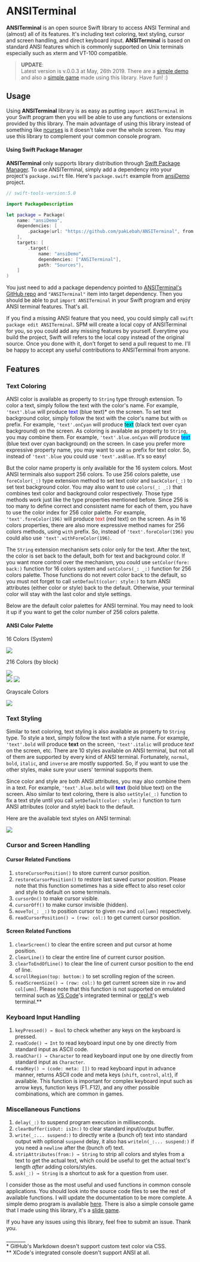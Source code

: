 # ANSITerminal

**ANSITerminal** is an open source Swift library to access ANSI Terminal and (almost) all of its features. It's including text coloring, text styling, cursor and screen handling, and direct keyboard input. **ANSITerminal** is based on standard ANSI features which is commonly supported on Unix terminals especially such as xterm and VT-100 compatible.

> **UPDATE**:    
> Latest version is v.0.0.3 at May, 26th 2019. There are a [simple demo](https://github.com/pakLebah/ansiDemo) and also a [simple game](https://github.com/pakLebah/ansiSlide) made using this library. Have fun! :)

## Usage

Using **ANSITerminal** library is as easy as putting `import ANSITerminal` in your Swift program then you will be able to use any functions or extensions provided by this library. The main advantage of using this library instead of something like [ncurses](https://www.gnu.org/software/ncurses/) is it doesn't take over the whole screen. You may use this library to complement your common console program.

#### Using Swift Package Manager

**ANSITerminal** only supports library distribution through [Swift Package Manager](https://swift.org/package-manager). To use ANSITerminal, simply add a dependency into your project's `package.swift` file. Here's `package.swift` example from [ansiDemo](https://github.com/pakLebah/ansiDemo) project.

```swift
// swift-tools-version:5.0

import PackageDescription

let package = Package(
    name: "ansiDemo",
    dependencies: [
        .package(url: "https://github.com/pakLebah/ANSITerminal", from: "0.0.3"),
    ],
    targets: [
        .target(
            name: "ansiDemo",
            dependencies: ["ANSITerminal"],
            path: "Sources"),
    ]
)
```

You just need to add a package dependency pointed to [ANSITerminal's GitHub repo](https://github.com/pakLebah/ANSITerminal) and `"ANSITerminal"` item into target dependency. Then you should be able to put `import ANSITerminal` in your Swift program and enjoy ANSI terminal features. That's all.

If you find a missing ANSI feature that you need, you could simply call `swift package edit ANSITerminal`. SPM will create a local copy of ANSITerminal for you, so you could add any missing features by yourself. Everytime you build the project, Swift will refers to the local copy instead of the original source. Once you done with it, don't forget to send a pull request to me. I'll be happy to accept any useful contributions to ANSITerminal from anyone.

## Features

### Text Coloring

ANSI color is available as property to `String` type through extension. To color a text, simply follow the text with the color's name. For example, `'text'.blue` will produce <span style="color: blue">text</span> (blue text)* on the screen. To set text background color, simply follow the text with the color's name but with `on` prefix. For example, `'text'.onCyan` will produce <span style="background: cyan">text</span> (black text over cyan background) on the screen. As coloring is available as property to `String`, you may combine them. For example, `'text'.blue.onCyan` will produce <span style="color: blue; background: cyan">text</span> (blue text over cyan background) on the screen. In case you prefer more expressive property name, you may want to use `as` prefix for text color. So, instead of `'text'.blue` you could use `'text'.asBlue`. It's so easy!

But the color name property is only available for the 16 system colors. Most ANSI terminals also support 256 colors. To use 256 colors palette, use `foreColor(_:)` type extension method to set text color and `backColor(_:)` to set text background color. You may also want to use `colors(_: _:)` that combines text color and background color respectively. Those type methods work just like the type properties mentioned before. Since 256 is too many to define correct and consistent name for each of them, you have to use the color index for 256 color palette. For example, `'text'.foreColor(196)` will produce <span style="color: #ff0000">text</span> (red text) on the screen. As in 16 colors properties, there are also more expressive method names for 256 colors methods, using `with` prefix. So, instead of `'text'.foreColor(196)` you could also use `'text'.withForeColor(196)`.

The `String` extension mechanism sets color only for the text. After the text, the color is set back to the default, both for text and background color. If you want more control over the mechanism, you could use `setColor(fore: back:)` function for 16 colors system and `setColors(_: _:)` function for 256 colors palette. Those functions do not revert color back to the default, so you must not forget to call `setDefault(color: style:)` to turn ANSI attributes (either color or style) back to the default. Otherwise, your terminal color will stay with the last color and style settings.

Below are the default color palettes for ANSI terminal. You may need to look it up if you want to get the color number of 256 colors palette.

#### ANSI Color Palette

16 Colors (System)

![](Assets/colors_16.png)
<!-- <table>
  <thead style="background:#eeeeee"><td><b>Number</b></td><td><b>Name</b></td><td><b>Color</b></td><td><b>Color</b></td><td><b>Name</b></td><td><b>Number</b></td></thead>
  <tr><td>0</td><td>black  </td><td style="background-color:#000000"></td><td style="background:#808080"></td><td>darkGray    </td><td> 8</td></tr>
  <tr><td>1</td><td>red    </td><td style="background-color:#800000"></td><td style="background:#ff0000"></td><td>lightRed    </td><td> 9</td></tr>
  <tr><td>2</td><td>green  </td><td style="background-color:#008000"></td><td style="background:#00ff00"></td><td>lightGreen  </td><td>10</td></tr>
  <tr><td>3</td><td>brown  </td><td style="background-color:#808000"></td><td style="background:#ffff00"></td><td>yellow      </td><td>11</td></tr>
  <tr><td>4</td><td>blue   </td><td style="background-color:#000080"></td><td style="background:#0000ff"></td><td>lightBlue   </td><td>12</td></tr>
  <tr><td>5</td><td>magenta</td><td style="background-color:#800080"></td><td style="background:#ff00ff"></td><td>lightMagenta</td><td>13</td></tr>
  <tr><td>6</td><td>cyan   </td><td style="background-color:#008080"></td><td style="background:#00ffff"></td><td>lightCyan   </td><td>14</td></tr>
  <tr><td>7</td><td>gray   </td><td style="background-color:#c0c0c0"></td><td style="background:#ffffff"></td><td>white       </td><td>15</td></tr>
</table> -->

216 Colors (by block)

![](Assets/colors_216a.png)    
![](Assets/colors_216c.png)
![](Assets/colors_216e.png)
<!-- <table>
<thead><td><b>A</b></td><td> +0 </td><td> +1 </td><td> +2 </td><td> +3 </td><td> +4 </td><td> +5 </td><td><b>B</b></td><td> +0 </td><td> +1 </td><td> +2 </td><td> +3 </td><td> +4 </td><td> +5 </td></thead>
<tr><td> 16</td><td style="background:#000000"></td><td style="background:#00005f"></td><td style="background:#000087"></td><td style="background:#0000af"></td><td style="background:#0000d7"></td><td style="background:#0000ff"></td><td> 22</td><td style="background:#005f00"></td><td style="background:#005f5f"></td><td style="background:#005f87"></td><td style="background:#005faf"></td><td style="background:#005fd7"></td><td style="background:#005fff"></td></tr>
<tr><td> 52</td><td style="background:#5f0000"></td><td style="background:#5f005f"></td><td style="background:#5f0087"></td><td style="background:#5f00af"></td><td style="background:#5f00d7"></td><td style="background:#5f00ff"></td><td> 58</td><td style="background:#5f5f00"></td><td style="background:#5f5f5f"></td><td style="background:#5f5f87"></td><td style="background:#5f5faf"></td><td style="background:#5f5fd7"></td><td style="background:#5f5fff"></td></tr>
<tr><td> 88</td><td style="background:#870000"></td><td style="background:#87005f"></td><td style="background:#870087"></td><td style="background:#8700af"></td><td style="background:#8700d7"></td><td style="background:#8700ff"></td><td> 94</td><td style="background:#875f00"></td><td style="background:#875f5f"></td><td style="background:#875f87"></td><td style="background:#875faf"></td><td style="background:#875fd7"></td><td style="background:#875fff"></td></tr>
<tr><td>124</td><td style="background:#af0000"></td><td style="background:#af005f"></td><td style="background:#af0087"></td><td style="background:#af00af"></td><td style="background:#af00d7"></td><td style="background:#af00ff"></td><td>130</td><td style="background:#af5f00"></td><td style="background:#af5f5f"></td><td style="background:#af5f87"></td><td style="background:#af5faf"></td><td style="background:#af5fd7"></td><td style="background:#af5fff"></td></tr>
<tr><td>160</td><td style="background:#d70000"></td><td style="background:#d7005f"></td><td style="background:#d70087"></td><td style="background:#d700af"></td><td style="background:#d700d7"></td><td style="background:#d700ff"></td><td>166</td><td style="background:#d75f00"></td><td style="background:#d75f5f"></td><td style="background:#d75f87"></td><td style="background:#d75faf"></td><td style="background:#d75fd7"></td><td style="background:#d75fff"></td></tr>
<tr><td>196</td><td style="background:#ff0000"></td><td style="background:#ff005f"></td><td style="background:#ff0087"></td><td style="background:#ff00af"></td><td style="background:#ff00d7"></td><td style="background:#ff00ff"></td><td>202</td><td style="background:#ff5f00"></td><td style="background:#ff5f5f"></td><td style="background:#ff5f87"></td><td style="background:#ff5faf"></td><td style="background:#ff5fd7"></td><td style="background:#ff5fff"></td></tr>
<thead><td><b>C</b></td><td> +0 </td><td> +1 </td><td> +2 </td><td> +3 </td><td> +4 </td><td> +5 </td><td><b>D</b></td><td> +0 </td><td> +1 </td><td> +2 </td><td> +3 </td><td> +4 </td><td> +5 </td></thead>
<tr><td> 28</td><td style="background:#008700"></td><td style="background:#00875f"></td><td style="background:#008787"></td><td style="background:#0087af"></td><td style="background:#0087d7"></td><td style="background:#0087ff"></td><td> 34</td><td style="background:#00af00"></td><td style="background:#00af5f"></td><td style="background:#00af87"></td><td style="background:#00afaf"></td><td style="background:#00afd7"></td><td style="background:#00afff"></td></tr>
<tr><td> 64</td><td style="background:#5f8700"></td><td style="background:#5f875f"></td><td style="background:#5f8787"></td><td style="background:#5f87af"></td><td style="background:#5f87d7"></td><td style="background:#5f87ff"></td><td> 70</td><td style="background:#5faf00"></td><td style="background:#5faf5f"></td><td style="background:#5faf87"></td><td style="background:#5fafaf"></td><td style="background:#5fafd7"></td><td style="background:#5fafff"></td></tr>
<tr><td>100</td><td style="background:#878700"></td><td style="background:#87875f"></td><td style="background:#878787"></td><td style="background:#8787af"></td><td style="background:#8787d7"></td><td style="background:#8787ff"></td><td>106</td><td style="background:#87af00"></td><td style="background:#87af5f"></td><td style="background:#87af87"></td><td style="background:#87afaf"></td><td style="background:#87afd7"></td><td style="background:#87afff"></td></tr>
<tr><td>136</td><td style="background:#af8700"></td><td style="background:#af875f"></td><td style="background:#af8787"></td><td style="background:#af87af"></td><td style="background:#af87d7"></td><td style="background:#af87ff"></td><td>142</td><td style="background:#afaf00"></td><td style="background:#afaf5f"></td><td style="background:#afaf87"></td><td style="background:#afafaf"></td><td style="background:#afafd7"></td><td style="background:#afafff"></td></tr>
<tr><td>172</td><td style="background:#d78700"></td><td style="background:#d7875f"></td><td style="background:#d78787"></td><td style="background:#d787af"></td><td style="background:#d787d7"></td><td style="background:#d787ff"></td><td>178</td><td style="background:#d7af00"></td><td style="background:#d7af5f"></td><td style="background:#d7af87"></td><td style="background:#d7afaf"></td><td style="background:#d7afd7"></td><td style="background:#d7afff"></td></tr>
<tr><td>208</td><td style="background:#ff8700"></td><td style="background:#ff875f"></td><td style="background:#ff8787"></td><td style="background:#ff87af"></td><td style="background:#ff87d7"></td><td style="background:#ff87ff"></td><td>214</td><td style="background:#ffaf00"></td><td style="background:#ffaf5f"></td><td style="background:#ffaf87"></td><td style="background:#ffafaf"></td><td style="background:#ffafd7"></td><td style="background:#ffafff"></td></tr>
<thead><td><b>E</b></td><td> +0 </td><td> +1 </td><td> +2 </td><td> +3 </td><td> +4 </td><td> +5 </td><td><b>F</b></td><td> +0 </td><td> +1 </td><td> +2 </td><td> +3 </td><td> +4 </td><td> +5 </td></thead>
<tr><td> 40</td><td style="background:#00d700"></td><td style="background:#00d75f"></td><td style="background:#00d787"></td><td style="background:#00d7af"></td><td style="background:#00d7d7"></td><td style="background:#00d7ff"></td><td> 46</td><td style="background:#00ff00"></td><td style="background:#00ff5f"></td><td style="background:#00ff87"></td><td style="background:#00ffaf"></td><td style="background:#00ffd7"></td><td style="background:#00ffff"></td></tr>
<tr><td> 76</td><td style="background:#5fd700"></td><td style="background:#5fd75f"></td><td style="background:#5fd787"></td><td style="background:#5fd7af"></td><td style="background:#5fd7d7"></td><td style="background:#5fd7ff"></td><td> 82</td><td style="background:#5fff00"></td><td style="background:#5fff5f"></td><td style="background:#5fff87"></td><td style="background:#5fffaf"></td><td style="background:#5fffd7"></td><td style="background:#5fffff"></td></tr>
<tr><td>112</td><td style="background:#87d700"></td><td style="background:#87d75f"></td><td style="background:#87d787"></td><td style="background:#87d7af"></td><td style="background:#87d7d7"></td><td style="background:#87d7ff"></td><td>118</td><td style="background:#87ff00"></td><td style="background:#87ff5f"></td><td style="background:#87ff87"></td><td style="background:#87ffaf"></td><td style="background:#87ffd7"></td><td style="background:#87ffff"></td></tr>
<tr><td>148</td><td style="background:#afd700"></td><td style="background:#afd75f"></td><td style="background:#afd787"></td><td style="background:#afd7af"></td><td style="background:#afd7d7"></td><td style="background:#afd7ff"></td><td>154</td><td style="background:#afff00"></td><td style="background:#afff5f"></td><td style="background:#afff87"></td><td style="background:#afffaf"></td><td style="background:#afffd7"></td><td style="background:#afffff"></td></tr>
<tr><td>184</td><td style="background:#d7d700"></td><td style="background:#d7d75f"></td><td style="background:#d7d787"></td><td style="background:#d7d7af"></td><td style="background:#d7d7d7"></td><td style="background:#d7d7ff"></td><td>190</td><td style="background:#d7ff00"></td><td style="background:#d7ff5f"></td><td style="background:#d7ff87"></td><td style="background:#d7ffaf"></td><td style="background:#d7ffd7"></td><td style="background:#d7ffff"></td></tr>
<tr><td>220</td><td style="background:#ffd700"></td><td style="background:#ffd75f"></td><td style="background:#ffd787"></td><td style="background:#ffd7af"></td><td style="background:#ffd7d7"></td><td style="background:#ffd7ff"></td><td>226</td><td style="background:#ffff00"></td><td style="background:#ffff5f"></td><td style="background:#ffff87"></td><td style="background:#ffffaf"></td><td style="background:#ffffd7"></td><td style="background:#ffffff"></td></tr>
</table> -->

Grayscale Colors

![](Assets/colors_256g.png)
<!-- <table>
  <tr><td>»</td><td>232</td><td>233</td><td>234</td><td>235</td><td>236</td><td>237</td><td>238</td><td>239</td><td>240</td><td>241</td><td>242</td><td>243</td></tr>
  <tr><td>Black to Gray</td><td style="background:#080808"></td><td style="background:#121212"></td><td style="background:#1c1c1c"></td><td style="background:#262626"></td><td style="background:#303030"></td><td style="background:#3a3a3a"></td><td style="background:#444444"></td><td style="background:#4e4e4e"></td><td style="background:#585858"></td><td style="background:#626262"></td><td style="background:#6c6c6c"></td><td style="background:#767676"></td></tr>
  <tr><td>Gray to White</td><td style="background:#808080"></td><td style="background:#8a8a8a"></td><td style="background:#949494"></td><td style="background:#9e9e9e"></td><td style="background:#a8a8a8"></td><td style="background:#b2b2b2"></td><td style="background:#bcbcbc"></td><td style="background:#c6c6c6"></td><td style="background:#d0d0d0"></td><td style="background:#dadada"></td><td style="background:#e4e4e4"></td><td style="background:#eeeeee"></td></tr>
  <tr><td>«</td><td>244</td><td>245</td><td>246</td><td>247</td><td>248</td><td>249</td><td>250</td><td>251</td><td>252</td><td>253</td><td>254</td><td>255</td></tr>
</table> -->

### Text Styling

Similar to text coloring, text styling is also available as property to `String` type. To style a text, simply follow the text with a style name. For example, `'text'.bold` will produce **text** on the screen, `'text'.italic` will produce *text* on the screen, etc. There are 10 styles available on ANSI terminal, but not all of them are supported by every kind of ANSI terminal. Fortunately, `normal`, `bold`, `italic`, and `inverse` are mostly supported. So, if you want to use the other styles, make sure your users' terminal supports them.

Since color and style are both ANSI attributes, you may also combine them in a text. For example, `'text'.blue.bold` will <span style="color: blue">**text**</span> (bold blue text) on the screen. Also similar to text coloring, there is also `setStyle(_:)` function to fix a text style until you call `setDefault(color: style:)` function to turn ANSI attributes (color and style) back to the default.

Here are the available text styles on ANSI terminal:

![](Assets/styles_10.png)
<!-- <table>
  <thead style="background:#eeeeee"><td><b>Set</b></td><td><b>Result</b></td><td><b>Unset</b></td></thead>
  <tr><td>normal</td>   <td>text</td>                                           <td><i>unset all</i></td></tr>
  <tr><td>bold</td>     <td><b>text</b></td>                                    <td>noBold</td></tr>
  <tr><td>dim</td>      <td><span style="color: gray">text</span></td>          <td>noDim</td></tr>
  <tr><td>italic</td>   <td><i>text</i></td>                                    <td>noItalic</td></tr>
  <tr><td>underline</td><td><u>text</u></td>                                    <td>noUnderline</td></tr>
  <tr><td>blink</td>    <td><blink>text</blink></td>                            <td>noBlink</td></tr>
  <tr><td>overline</td> <td><span style="text-decoration: overline">text</span></td><td>noOverline</td></tr>
  <tr><td>inverse</td>  <td><span style="color: #eeeeee; background: #333333">text</span></td><td>noInverse</td></tr>
  <tr><td>hidden</td>   <td><span style="color: #eeeeee">text</span></td>       <td>noHidden</td></tr>
  <tr><td>strike</td>   <td><s>text</s></td>                                    <td>noStrike</td></tr>
</table> -->

### Cursor and Screen Handling

#### Cursor Related Functions

1. `storeCursorPosition()` to store current cursor position.
2. `restoreCursorPosition()` to restore last saved cursor position. Please note that this function sometimes has a side effect to also reset color and style to default on some terminals.
3. `cursorOn()` to make cursor visible.
4. `cursorOff()` to make cursor invisible (hidden).
5. `moveTo(_: _:)` to position cursor to given `row` and `col[umn]` respectively.
6. `readCursorPosition() → (row: col:)` to get current cursor position.

#### Screen Related Functions

1. `clearScreen()` to clear the entire screen and put cursor at home position.
2. `clearLine()` to clear the entire line of current cursor position.
3. `clearToEndOfLine()` to clear the line of current cursor position to the end of line.
4. `scrollRegion(top: bottom:)` to set scrolling region of the screen.
5. `readScreenSize() → (row: col:)` to get current screen size in `row` and `col[umn]`. Please note that this function is not supported on emulated terminal such as [VS Code](https://code.visualstudio.com/)'s integrated terminal or [repl.it](https://replit.com)'s web terminal.**

### Keyboard Input Handling

1. `keyPressed() → Bool` to check whether any keys on the keyboard is pressed.
2. `readCode() → Int` to read keyboard input one by one directly from standard input as ASCII code.
3. `readChar() → Character` to read keyboard input one by one directly from standard input as `Character`.
4. `readKey() → (code: meta: [])` to read keyboard input in advance manner, returns ASCII code and meta keys (`shift`, `control`, `alt`), if available. This function is important for complex keyboard input such as arrow keys, function keys (F1..F12), and any other possible combinations, which are common in games.

### Miscellaneous Functions

1. `delay(_:)` to suspend program execution in milliseconds.
2. `clearBuffer(isOut: isIn:)` to clear standard input/output buffer.
3. `write(_:... suspend:)` to directly write a (bunch of) text into standard output with optional `suspend` delay, it also has `writeln(_:... suspend:)` if you need a `newline` after the (bunch of) text.
4. `stripAttributes(from:) → String` to strip all colors and styles from a text to get the actual text, which could be useful to get the actual text's length *after* adding colors/styles.
5. `ask(_:) → String` is a shortcut to ask for a question from user.

I consider those as the most useful and used functions in common console applications. You should look into the source code files to see the rest of available functions. I will update the documentation to be more complete. A simple demo program is available [here](https://github.com/pakLebah/ansiDemo). There is also a simple console game that I made using this library, it's a [slide game](https://github.com/pakLebah/ansiSlide).

If you have any issues using this library, feel free to submit an issue. Thank you.

\________    
\* GitHub's Markdown doesn't support custom text color via CSS.    
\** XCode's integrated console doesn't support ANSI at all.
